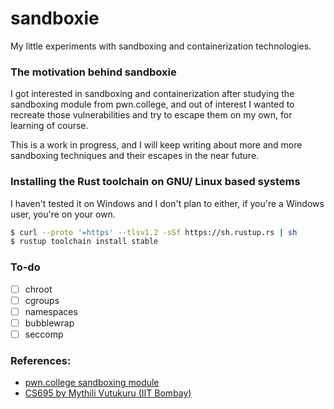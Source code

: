 # sandboxie

My little experiments with sandboxing and containerization technologies. 

### The motivation behind sandboxie


I got interested in sandboxing and containerization after studying the sandboxing module from pwn.college, and out of interest I wanted to recreate those vulnerabilities and try to escape them on my own, for learning of course.

This is a work in progress, and I will keep writing about more and more sandboxing techniques and their escapes in the near future.

### Installing the Rust toolchain on GNU/ Linux based systems

I haven't tested it on Windows and I don't plan to either, if you're a Windows user, you're on your own.

```sh
$ curl --proto '=https' --tlsv1.2 -sSf https://sh.rustup.rs | sh
$ rustup toolchain install stable
```


### To-do

- [ ] chroot
- [ ] cgroups
- [ ] namespaces
- [ ] bubblewrap
- [ ] seccomp

### References:

- [pwn.college sandboxing module](https://pwn.college/modules/sandbox)
- [CS695 by Mythili Vutukuru (IIT Bombay)](https://www.cse.iitb.ac.in/~mythili/virtcc/)
